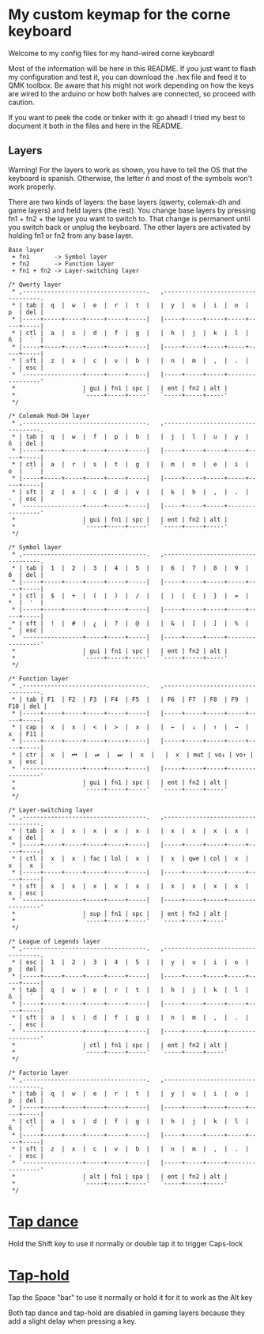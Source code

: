 # My custom keymap for the corne keyboard

Welcome to my config files for my hand-wired corne keyboard!

Most of the information will be here in this README. If you just want to flash my configuration and test it, you can download the .hex file and feed it to QMK toolbox. Be aware that his might not work depending on how the keys are wired to the arduino or how both halves are connected, so proceed with caution.

If you want to peek the code or tinker with it: go ahead! I tried my best to document it both in the files and here in the README.

## Layers

Warning! For the layers to work as shown, you have to tell the OS that the
keyboard is spanish. Otherwise, the letter ñ and most of the symbols won't work properly. 

There are two kinds of layers: the base layers (qwerty, colemak-dh and game layers) and held layers (the rest). You change base layers by pressing fn1 + fn2 + the layer you want to switch to. That change is permanent until you switch back or unplug the keyboard. The other layers are activated by holding fn1 or fn2 from any base layer.

```
Base layer 
 + fn1       -> Symbol layer
 + fn2       -> Function layer
 + fn1 + fn2 -> Layer-switching layer
```


```
/* Qwerty layer
 * ,-----------------------------------.   ,-----------------------------------.
 * | tab |  q  |  w  |  e  |  r  |  t  |   |  y  |  u  |  i  |  o  |  p  | del |
 * |-----+-----+-----+-----+-----+-----|   |-----+-----+-----+-----+-----+-----|
 * | ctl |  a  |  s  |  d  |  f  |  g  |   |  h  |  j  |  k  |  l  |  ñ  |  ´  |
 * |-----+-----+-----+-----+-----+-----|   |-----+-----+-----+-----+-----+-----|
 * | sft |  z  |  x  |  c  |  v  |  b  |   |  n  |  m  |  ,  |  .  |  -  | esc |
 * `-----------------+-----+-----+-----|   |-----+-----+-----+-----------------'
 *                   | gui | fn1 | spc |   | ent | fn2 | alt |
 *                   `-----+-----+-----'   `-----+-----+-----'
 */
 
/* Colemak Mod-DH layer
 * ,-----------------------------------.   ,-----------------------------------.
 * | tab |  q  |  w  |  f  |  p  |  b  |   |  j  |  l  |  u  |  y  |  ñ  | del |
 * |-----+-----+-----+-----+-----+-----|   |-----+-----+-----+-----+-----+-----|
 * | ctl |  a  |  r  |  s  |  t  |  g  |   |  m  |  n  |  e  |  i  |  o  |  ´  |
 * |-----+-----+-----+-----+-----+-----|   |-----+-----+-----+-----+-----+-----|
 * | sft |  z  |  x  |  c  |  d  |  v  |   |  k  |  h  |  ,  |  .  |  -  | esc |
 * `-----------------+-----+-----+-----|   |-----+-----+-----+-----------------'
 *                   | gui | fn1 | spc |   | ent | fn2 | alt |
 *                   `-----+-----+-----'   `-----+-----+-----'
 */
 
/* Symbol layer
 * ,-----------------------------------.   ,-----------------------------------.
 * | tab |  1  |  2  |  3  |  4  |  5  |   |  6  |  7  |  8  |  9  |  0  | del |
 * |-----+-----+-----+-----+-----+-----|   |-----+-----+-----+-----+-----+-----|
 * | ctl |  $  |  +  |  (  |  )  |  /  |   |  |  |  {  |  }  |  =  |  *  |  '  |
 * |-----+-----+-----+-----+-----+-----|   |-----+-----+-----+-----+-----+-----|
 * | sft |  !  |  #  |  ¿  |  ?  |  @  |   |  &  |  [  |  ]  |  %  |  ^  | esc |
 * `-----------------+-----+-----+-----|   |-----+-----+-----+-----------------'
 *                   | gui | fn1 | spc |   | ent | fn2 | alt |
 *                   `-----+-----+-----'   `-----+-----+-----'
 */
 
/* Function layer
 * ,-----------------------------------.   ,-----------------------------------.
 * | tab | F1  | F2  | F3  | F4  | F5  |   | F6  | F7  | F8  | F9  | F10 | del |
 * |-----+-----+-----+-----+-----+-----|   |-----+-----+-----+-----+-----+-----|
 * | cap |  x  |  x  |  <  |  >  |  x  |   |  ←  |  ↓  |  ↑  |  →  |  x  | F11 |
 * |-----+-----+-----+-----+-----+-----|   |-----+-----+-----+-----+-----+-----|
 * | ctr |  x  |  ⏮︎  |  ⏯︎  |  ⏭︎  |  x  |   |  x  | mut | vo↓ | vo↑ |  x  | esc |
 * `-----------------+-----+-----+-----|   |-----+-----+-----+-----------------'
 *                   | gui | fn1 | spc |   | ent | fn2 | alt |
 *                   `-----+-----+-----'   `-----+-----+-----'
 */
 
/* Layer-switching layer
 * ,-----------------------------------.   ,-----------------------------------.
 * | tab |  x  |  x  |  x  |  x  |  x  |   |  x  |  x  |  x  |  x  |  x  | del |
 * |-----+-----+-----+-----+-----+-----|   |-----+-----+-----+-----+-----+-----|
 * | ctl |  x  |  x  | fac | lol |  x  |   |  x  | qwe | col |  x  |  x  |  x  |
 * |-----+-----+-----+-----+-----+-----|   |-----+-----+-----+-----+-----+-----|
 * | sft |  x  |  x  |  x  |  x  |  x  |   |  x  |  x  |  x  |  x  |  x  | esc |
 * `-----------------+-----+-----+-----|   |-----+-----+-----+-----------------'
 *                   | sup | fn1 | spc |   | ent | fn2 | alt |
 *                   `-----+-----+-----'   `-----+-----+-----'
 */
 
/* League of Legends layer
 * ,-----------------------------------.   ,-----------------------------------.
 * | esc |  1  |  2  |  3  |  4  |  5  |   |  y  |  u  |  i  |  o  |  p  | del |
 * |-----+-----+-----+-----+-----+-----|   |-----+-----+-----+-----+-----+-----|
 * | tab |  q  |  w  |  e  |  r  |  t  |   |  h  |  j  |  k  |  l  |  ñ  |  ´  |
 * |-----+-----+-----+-----+-----+-----|   |-----+-----+-----+-----+-----+-----|
 * | sft |  a  |  s  |  d  |  f  |  g  |   |  n  |  m  |  ,  |  .  |  -  | esc |
 * `-----------------+-----+-----+-----|   |-----+-----+-----+-----------------'
 *                   | ctl | fn1 | spc |   | ent | fn2 | alt |
 *                   `-----+-----+-----'   `-----+-----+-----'
 */

/* Factorio layer
 * ,-----------------------------------.   ,-----------------------------------.
 * | tab |  q  |  w  |  e  |  r  |  t  |   |  y  |  u  |  i  |  o  |  p  | del |
 * |-----+-----+-----+-----+-----+-----|   |-----+-----+-----+-----+-----+-----|
 * | ctl |  a  |  s  |  d  |  f  |  g  |   |  h  |  j  |  k  |  l  |  ñ  |  ´  |
 * |-----+-----+-----+-----+-----+-----|   |-----+-----+-----+-----+-----+-----|
 * | sft |  z  |  x  |  c  |  v  |  b  |   |  n  |  m  |  ,  |  .  |  -  | esc |
 * `-----------------+-----+-----+-----|   |-----+-----+-----+-----------------'
 *                   | alt | fn1 | spa |   | ent | fn2 | alt |
 *                   `-----+-----+-----'   `-----+-----+-----'
 */
```

# [Tap dance](https://beta.docs.qmk.fm/using-qmk/software-features/feature_tap_dance)
Hold the Shift key to use it normally or double tap it to trigger Caps-lock
 
# [Tap-hold](https://beta.docs.qmk.fm/using-qmk/software-features/tap_hold)
Tap the Space "bar" to use it normally or hold it for it to work as the Alt key

Both tap dance and tap-hold are disabled in gaming layers because they add a slight
delay when pressing a key.
